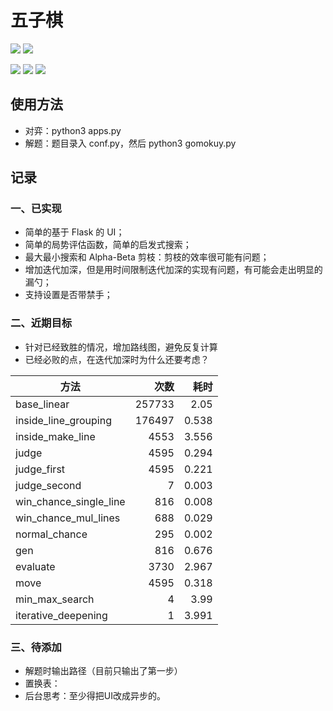 # 五子棋

 ![](https://img.shields.io/badge/Python-3.6-blue.svg) ![](https://img.shields.io/badge/Flask-0.12-blue.svg)

 ![](https://img.shields.io/badge/禁手-支持-brightgreen.svg) ![](https://img.shields.io/badge/三手两打-不支持-red.svg) ![](https://img.shields.io/badge/五手交换-不支持-red.svg)

## 使用方法

+ 对弈：python3 apps.py
+ 解题：题目录入 conf.py，然后 python3 gomokuy.py

## 记录

### 一、已实现

+ 简单的基于 Flask 的 UI；
+ 简单的局势评估函数，简单的启发式搜索；
+ 最大最小搜索和 Alpha-Beta 剪枝：剪枝的效率很可能有问题；
+ 增加迭代加深，但是用时间限制迭代加深的实现有问题，有可能会走出明显的漏勺；
+ 支持设置是否带禁手；

### 二、近期目标

+ 针对已经致胜的情况，增加路线图，避免反复计算
+ 已经必败的点，在迭代加深时为什么还要考虑？

| 方法                     |     次数 |    耗时 |
| ---------------------- | -----: | ----: |
| base_linear            | 257733 |  2.05 |
| inside_line_grouping   | 176497 | 0.538 |
| inside_make_line       |   4553 | 3.556 |
| judge                  |   4595 | 0.294 |
| judge_first            |   4595 | 0.221 |
| judge_second           |      7 | 0.003 |
| win_chance_single_line |    816 | 0.008 |
| win_chance_mul_lines   |    688 | 0.029 |
| normal_chance          |    295 | 0.002 |
| gen                    |    816 | 0.676 |
| evaluate               |   3730 | 2.967 |
| move                   |   4595 | 0.318 |
| min_max_search         |      4 |  3.99 |
| iterative_deepening    |      1 | 3.991 |

### 三、待添加

+ 解题时输出路径（目前只输出了第一步）
+ 置换表：
+ 后台思考：至少得把UI改成异步的。